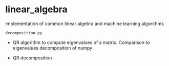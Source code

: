 # linear_algebra
Implementation of common linear algebra and machine learning algorithms

`decomposition.py`
* QR algorithm to compute eigenvalues of a matrix. Comparison to eigenvalues decomposition of numpy


* QR decomposition